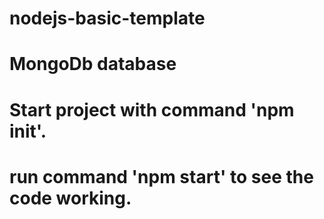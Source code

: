# nodejs-basic-template 
# MongoDb database

# Start project with command 'npm init'.
# run command 'npm start' to see the code working.